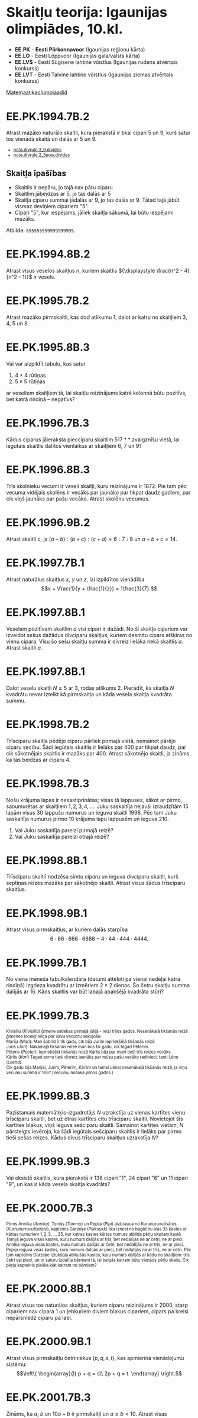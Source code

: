 # &nbsp;

<h1 style="font-size:28pt">Skaitļu teorija: Igaunijas olimpiādes, 10.kl.</h1>

* <blue>**EE.PK** - **Eesti Piirkonnavoor** (Igaunijas reģionu kārta)</blue>
* **EE.LO** - Eesti Lõppvoor (Igaunijas gala/valsts kārta)
* **EE.LVS** - Eesti Sügisene lahtine võistlus (Igaunijas rudens atvērtais konkurss)
* **EE.LVT** - Eesti Talvine lahtine võistlus (Igaunijas ziemas atvērtais konkurss)

[Matemaatikaolümpiaadid ](http://www.math.olympiaadid.ut.ee/html/index.php)





# <lo-sample/> EE.PK.1994.7B.2 

Atrast mazāko naturālo skaitli, kura pierakstā ir tikai cipari $5$ un $9$, 
kurš satur tos vienādā skaitā un dalās ar $5$ un $9$. 

<small>

* [nota.divrule.3_9.divides](#)
* [nota.divrule.2_5pow.divides](#)

</small>

<!--
concepts=divisibility,decimal-notation
questionType=Find.Min
-->


## Skaitļa īpašības

* Skaitlis ir nepāru, jo tajā nav pāru ciparu
* Skaitlim jābeidzas ar $5$, jo tas dalās ar $5$
* Skaitļa ciparu summai jādalās ar $9$, jo tas dalās ar $9$. 
Tātad tajā jābūt vismaz deviņiem cipariem "5". 
* Cipari "5", kur iespējams, jāliek skaitļa sākumā, lai 
būtu iespējami mazāks.

Atbilde: `555555559999999995`.


# <lo-sample/> EE.PK.1994.8B.2 

Atrast visus veselos skaitļus $n$, kuriem skaitlis 
${\displaystyle \frac{n^2 - 4}{n^2 - 1}}$ ir vesels.

<!--
concepts=integer-polynomials,divisibility
questionType=Find.All
-->


# <lo-sample/> EE.PK.1995.7B.2

Atrast mazāko pirmskaitli, kas dod atlikumu $1$, dalot
ar katru no skaitļiem $3$, $4$, $5$ un $8$. 

<!--
concepts=primes,remainder
questionType=Find.Min
-->



# <lo-sample/> EE.PK.1995.8B.3

Vai var aizpildīt tabulu, kas satur

1. $4 \times 4$ rūtiņas
2. $5 \times 5$ rūtiņas

ar veseliem skaitļiem tā, lai skaitļu reizinājums katrā kolonnā 
būtu pozitīvs, bet katrā rindiņā – negatīvs?

<!--
genre=fill-in-table
questionType=ProveDisprove.Exists
-->








# <lo-sample/> EE.PK.1996.7B.3

Kādus ciparus jāieraksta piecciparu skaitlim $517\ast\ast$ 
zvaigznīšu vietā, lai iegūtais skaitlis dalītos vienlaikus
ar skaitļiem $6$, $7$ un $9$?

<!--
concepts=divisibility
genre=digit-manipulation
questionType=Find.All
-->


# <lo-sample/> EE.PK.1996.8B.3

Trīs skolnieku vecumi ir veseli skaitļi, kuru reizinājums ir $1872$. 
Pie tam pēc vecuma vidējais skolēns ir vecāks par jaunāko 
par tikpat daudz gadiem, par cik viņš jaunāks par pašu vecāko. 
Atrast skolēnu vecumus. 

<!--
concepts=arithmetic-progression
genre=word-problem
questionType=Find.All
-->


# <lo-sample/> EE.PK.1996.9B.2

Atrast skaitli $c$, ja 
$(a+b):(b+c):(c+a)=6:7:8$ un $a+b+c=14$. 

<!--
concepts=proportion
questionType=Find.All
-->






# <lo-sample/> EE.PK.1997.7B.1

Atrast naturālus skaitļus $x$, $y$ un $z$, lai izpildītos vienādība
$$x + \frac{1}{y + \frac{1}{z}} = 1\frac{3}{7}.$$

<!--
genre=integer-equation
questionType=Find.All
-->


# <lo-sample/> EE.PK.1997.8B.1

Veselam pozitīvam skaitlim $a$ visi cipari ir dažādi. 
No šī skaitļa cipariem var izveidot sešus dažādus divciparu skaitļus, 
kuriem desmitu cipars atšķiras no vienu cipara. 
Visu šo sešu skaitļu summa ir divreiz lielāka nekā skaitlis $a$. 
Atrast skaitli $a$. 

<!--
concepts=combinations
genre=digit-manipulation
questionType=Find.All
-->


# <lo-sample/> EE.PK.1997.8B.1

Dalot veselu skaitli $N \geq 5$ ar $3$, 
rodas atlikums $2$. Pierādīt, ka skaitļa $N$
kvadrātu nevar izteikt kā pirmskaitļa un 
kāda vesela skaitļa kvadrāta summu.

<!--
concepts=primes,remainder,square
questionType=Prove.Other
-->


# <lo-sample/> EE.PK.1998.7B.2

Trīsciparu skaitļa pēdējo ciparu pārliek pirmajā vietā, nemainot
pārējo ciparu secību. Šādi iegūtais skaitlis ir lielāks par $400$ 
par tikpat daudz, par cik sākotnējais skaitlis ir mazāks par $400$. 
Atrast sākotnējo skaitli, ja zināms, ka tas beidzas ar ciparu $4$. 

<!--
concepts=arithmetic-progression
genre=digit-manipulation
questionType=Find.All
-->


# <lo-sample/> EE.PK.1998.7B.3

Nošu krājuma lapas ir nesastiprinātas; visas tā lappuses,
sākot ar pirmo, sanumurētas ar skaitļiem $1,2,3,4,\ldots$. 
Juku saskaitīja nejauši izraudzītām $15$ lapām visus
$30$ lappušu numurus un ieguva skaitli $1998$. 
Pēc tam Juku saskaitīja numurus pirmo $10$ krājuma lapu 
lappusēm un ieguva $210$. 

1. Vai Juku saskaitīja pareizi pirmajā reizē? 
2. Vai Juku saskaitīja pareizi otrajā reizē?


<!--
concepts=arithmetic-progression
questionType=ProveDisprove.Exists
-->



# <lo-sample/> EE.PK.1998.8B.1

Trīsciparu skaitlī nodzēsa simtu ciparu un ieguva divciparu skaitli, kurš 
septiņas reizes mazāks par sākotnējo skaitli. Atrast visus šādus 
trīsciparu skaitļus. 

<!--
genre=digit-manipulation
questionType=Find.All
-->


# <lo-sample/> EE.PK.1998.9B.1

Atrast visus pirmskaitļus, ar kuriem dalās starpība
$$6 \cdot 66 \cdot 666 \cdot 6666 - 
4 \cdot 44 \cdot 444 \cdot 4444.$$

<!--
concepts=primes
questionType=Find.All
-->



# <lo-sample/> EE.PK.1999.7B.1

No viena mēneša tabulkalendāra (datumi attēloti pa vienai nedēļai katrā rindiņā)
izgrieza kvadrātu ar izmēriem $2 \times 2$ dienas.
Šo četru skaitļu summa dalījās ar $16$. Kāds skaitlis var 
būt labajā apakšējā kvadrāta stūrī?

<!--
genre=fill-in-table
questionType=Find.All
-->



# <lo-sample/> EE.PK.1999.7B.3

<div style="font-size:80%">

Kivisillu (*Kivisilla*) ģimene satiekas pirmajā jūlijā - reizi trijos gados. 
Nesenākajā tikšanās reizē ģimenes locekļi teica par savu vecumu sekojošo:  
Marija (*Mari*): Man šobrīd ir tik gadu, cik bija Jurim iepriekšējā tikšanās reizē.  
Juris (*Jüri*): Nākamajā tikšanās reizē man būs tik gadu, cik tagad Pēterim.  
Pēteris (*Peeter*): Iepriekšējā tikšanās reizē Kārlis bija par mani tieši trīs 
reizes vecāks.  
Kārlis (*Karl*) Tagad esmu tieši divreiz jaunāks par mūsu pašu vecāko radinieci, 
tanti Lēnu (*Leena*).  
Cik gadu bija Marijai, Jurim, Pēterim, Kārlim un tantei Lēnai nesenākajā tikšanās reizē, 
ja viņu vecumu summa ir $165$? (Vecumu nosaka pilnos gados.)

</div>

<!--
genre=word-problem
questionType=Find.All
-->


# <lo-sample/> EE.PK.1999.8B.3

Pazīstamais matemātiķis-izgudrotājs $N$ uzrakstīja uz vienas 
kartītes vienu trīsciparu skaitli, bet uz otras kartītes citu 
trīsciparu skaitli. Novietojot šīs kartītes blakus, viņš 
ieguva sešciparu skaitli. Samainot kartītes vietām, $N$ pārsteigts
ievēroja, ka šādi iegūtais sešciparu skaitlis ir lielāks par pirmo 
tieši sešas reizes. Kādus divus trīsciparu skaitļus uzrakstīja $N$? 

<!--
genre=digit-manipulation
questionType=Find.All
-->


# <lo-sample/> EE.PK.1999.9B.3

Vai eksistē skaitlis, kura pierakstā ir 
$138$ cipari "1", $24$ cipari "6" 
un $11$ cipari "9", un kas ir kāda vesela 
skaitļa kvadrāts?

<!--
concepts=full-square,decimal-notation
questionType=ProveDisprove.Exists
-->



# <lo-sample/> EE.PK.2000.7B.3

<div style="font-size:80%">

Pirms Annika (*Annika*), Tomijs (*Tommy*) 
un Pepija (*Pipi*) aizbrauca no Kurunuruvutisāres 
(*Kurrunurruvutisaare*), 
kapteinis Garzeķe (*Pikksukk*) lika iznest no bagātību alas
$35$ kastes ar kārtas numuriem $1,2,3,\ldots,35$, 
kur katras kastes kārtas numurs atbilda pērļu skaitam kastē. 
Tomijs ieguva visas kastes, kuru numurs dalījās ar trīs, 
bet nedalījās ne ar četri, ne ar pieci. 
Annika ieguva visas kastes, kuru numurs dalījās ar četri, 
bet nedalījās ne ar trīs, ne ar pieci. Pepija ieguva visas
kastes, kuru numurs dalījās ar pieci, bet nedalījās ne ar 
trīs, ne ar četri. Pēc tam kapteinis Garzeķe iztukšoja atlikušās
kastes, kuru numurs dalījās ar kādu no skaitļiem: 
trīs, četri vai pieci, un to saturu izdalīja bērniem tā, lai 
beigās katram būtu vienāds pērļu skaits. Cik pērļu kapteinis
pielika klāt katram no bērniem? 

</div>

<!--
concepts=divisibility
genre=word-problem
questionType=Find.All
-->


# <lo-sample/> EE.PK.2000.8B.1

Atrast visus tos naturālos skaitļus, kuriem ciparu reizinājums 
ir $2000$, starp cipariem nav cipara $1$ un jebkuriem 
diviem blakus cipariem, cipars pa kreisi nepārsniedz ciparu pa labi. 

<!--
concepts=monotonic-sequence
genre=string-counting
questionType=Find.All
-->


# <lo-sample/> EE.PK.2000.9B.1

Atrast visus pirmskaitļu četriniekus $(p,q,s,t)$, 
kas apmierina vienādojumu sistēmu:
$$\left\{
\begin{array}{l}
p + q = s\\
2p + q = t.
\end{array} \right.$$


<!--
concepts=primes,system-of-equations
questionType=Find.All
-->

# <lo-sample/> EE.PK.2001.7B.3

Zināms, ka $a$, $b$ un $10a+b$ ir pirmskaitļi un $a \leq b < 10$. 
Atrast visas iespējamās reizinājuma $ab \cdot (10+b)$ vērtības. 

<!--
concepts=primes
questionType=Find.All
-->


# <lo-sample/> EE.PK.2001.8B.1

Ja Tāvi (*Taavi*) datorā ievada naturālu skaitli $n$, tad
dators sareizinās visus naturālos skaitļus no $1$ līdz $n$ 
un parādīs rezultātu uz ekrāna. Piemēram, ievadot skaitli $6$ 
dators aprēķinās reizinājumu $1 \cdot 2 \cdot 3 \cdot 4 \cdot 5 \cdot 6$
un parādīs uz ekrāna skaitli $720$. Ja atrastais reizinājums 
dalās ar $2001$, tad dators turklāt atskaņos mūziku. 
Kādu mazāko naturālo skaitli jāievada Tāvi datorā, lai dators atskaņotu mūziku? 

<!--
concepts=factorial
genre=procedure
questionType=Find.Min
-->


# <lo-sample/> EE.PK.2001.9B.1

Rēķinvedis Juris ievērojis, ka 2001.gadā viņa 
vecums kļūs vienāds ar viņa dzimšanas gada 
divkāršotu ciparu summu. Pārdomājot tālāk, viņš
izbrīnīts ievēroja, ka tas pats notiks ar viņa
māsu Jūliju, kura ir par viņu vairākus gadus jaunāka. 
Cik gadu šogad (2001.gadā) paliks Jurim un Jūlijai?

<!--
genre=word-problem
questionType=Find.All
-->


# <lo-sample/> EE.PK.2001.9B.3

Dots vesels skaitlis $k$. Pierādīt, ka, ja 
$k^2 -k$ nedalās ar $6$, tad $k^2 - k - 2$ 
dalās ar $18$. 

<!--
concepts=divisibility,power,quadratic-equation
questionType=Prove.ForAll
-->


# <lo-sample/> EE.PK.2002.7B.1 

Trīs draugi Reins, Madis un Ahto apmeklē bibliotēkas kafejnīcu 
vienmēr 14:00, bet Reins to dara katru ceturto, Madis –
katru piekto, bet Ahto – katru sesto dienu. 
Pēdējo reizi viņi visi satikās šajā kafejnīcā pirmdien, 
2002.\ gada 7.\ janvārī. Pēc cik dienām, kurā datumā un kurā 
nedēļas dienā viņi visi satiksies kafejnīcā nākamajā reizē? 

<!--
concepts=arithmetic-progression
genre=word-problem
questionType=Find.Only
-->


# <lo-sample/> EE.PK.2002.8B.1 

Skaitli $15$ var izteikt gan kā trīs, gan kā piecu 
pēc kārtas sekojošu naturālu skaitļu summu: 
$15 = 4+5+6$ un $15 = 1+2+3+4+5$.
Atrast visus tādus naturālos skaitļus, kas mazāki par $100$, 
kurus var izteikt gan kā trīs, gan kā piecu pēc kārtas sekojošu 
naturālu skaitļu summu. Pamatot, kāpēc šo skaitļu nav vairāk. 

<!--
concepts=arithmetic-progression
questionType=Find.All,NoteOnProof
-->


# <lo-sample/> EE.PK.2003.7B.3 

Uzvarošie numuri loterijā ir četri divciparu pirmskaitļi 
$\overline{AB}$, $\overline{BC}$, $\overline{CD}$ un 
$\overline{DA}$. Atrast šos uzvarošos numurus, ja 
dažādiem burtiem $A$, $B$, $C$, $D$ atbilst dažādi cipari. 

<!--
genre=digit-manipulation
questionType=Find.All
-->


# <lo-sample/> EE.PK.2003.8B.1 

Doti trīs skaitļi, kuru summa ir $49$. Ja vienam no tiem 
pieskaita $3$, no otra atņem $3$, bet trešo reizina ar $3$, 
tad rezultāts katru reizi ir tas pats skaitlis $n$. 
Atrast trīs dotos skaitļus. 

<!--
questionType=Find.All
-->


# <lo-sample/> EE.PK.2003.8B.3 

Dārgumu krātuvē bija $N$ lādītes, kurās kopā bija pavisam 
$462$ dārgakmeņi, pie tam katrā lādītē dārgakmeņu skaits bija 
vienāds. Dārgumu krātuves kasierim vajadzēja četras tukšas
lādītes un viņš varēja izvietot četru lādīšu dārgakmeņus pa 
atlikušajām lādītēm tā, lai katrā lādītē atkal būtu vienāds skaits
dārgakeņu. Atrast visas iespējamās lādīšu skaita $N$ vērtības. 

<!--
genre=word-problem
questionType=Find.All
-->


# <lo-sample/> EE.PK.2004.7B.1 

Atrast visus tādus trīsciparu nepāru naturālus skaitļus $a$, 
kuru reizinājums ar skaitli $748$ beidzas ar cipariem $2004$.

<!--
questionType=Find.All
-->


# <lo-sample/> EE.PK.2004.8B.1 

Atrast visus tos trīsciparu naturālos skaitļus, kuri 
paši ir kāda naturāla skaitļa kvadrāti, un kuriem, 
nodzēšot simtu ciparu, paliek divciparu skaitlis, kurš 
arī ir naturāla skaitļa kvadrāts.

<!--
concepts=full-square
genre=digit-manipulation
questionType=Find.All
-->


# <lo-sample/> EE.PK.2004.8B.3 

Juris (*Jüri*) un Marija (*Mari*) dzīvo tajā pašā daudzdzīvokļu ēkā. 
Katrā ēkas stāvā atrodas $10$ dzīvokļi $1, 2, \ldots, 10$, 
otrajā stāvā dzīvokļi $11, 12, \ldots, 20$, utt. 
Zināms, ka Jura dzīvokļa stāva numurs sakrīt ar Marijas 
dzīvokļa numuru, turklāt Jura un Marijas dzīvokļu numuru summa ir $239$. 
Atrast Jura dzīvokļa numuru. 

<!--
genre=word-problem
questionType=Find.All
-->


# <lo-sample/> EE.PK.2005.7B.1 

<hgroup>

Ierakstīt katrā rūtiņā pa vienam ciparam tā, lai iegūtie divciparu 
skaitļi nesāktos ar nulli un izpildītu zemāk izklāstītos nosacījumus. 
Paskaidrot, kādē secībā tika aizpildītas rūtiņas un pamatot, 
kādēļ citu iespēju aizpildīt rūtiņas, izņemot jūsu atrastās, nav. 

</hgroup>

<hgroup>

![tabula](EE.PK.2005.7B.1.png)

Pa labi:  
(A) Skaitļa $3$ daudzkārtnis.  
(B) Trīskāršots pirmskaitlis.  

Uz leju:  
(C) Skaitļa $25$ daudzkārtnis.  
(D) Naturāla skaitļa kvadrāts.

</hgroup>


<!--
concepts=square,primes,multiple
genre=fill-in-table
questionType=Find.All
-->



# <lo-sample/> EE.PK.2005.8B.1 

<hgroup style="font-size:80%">

Ierakstīt katrā rūtiņā pa vienam ciparam tā, lai iegūtie trīsciparu 
skaitļi nesāktos ar nulli un izpildītu zemāk izklāstītos nosacījumus. 
Paskaidrot, kādē secībā tika aizpildītas rūtiņas un pamatot, 
kādēļ citu iespēju aizpildīt rūtiņas, izņemot jūsu atrastās, nav.

![tabula](EE.PK.2005.8B.1.png)

</hgroup>

<hgroup style="font-size:80%">

Pa labi:  
(A) Naturāla skaitļa kvadrāts, kas dalās ar $5$.   
(B) Skaitlis, kas dalās ar $5$ un ar $6$.   
(C) Skaitlis, kura visi cipari ir nepāru, un ciparu summa vienāda ar $11$. 

Uz leju:  
(D) Skaitlis, kurš par $222$ lielāks par vienīgo trīsciparu dalītāju skaitlim $2005$.  
(E) Skaitlis, kura divi cipari ir pāru, un kurš, dalot ar $4$, dod atlikumu $1$.  
(F) Skaitlis, kas dalās ar $3$. 

</hgroup>

<!--
genre=fill-in-table
concepts=full-square,sum-of-digits,remainder,divisibility
questionType=Find.All
-->



# <lo-sample/> EE.PK.2006.7B.3 

Paroles izveidošanai Keita (*Keit*) paņēma divus pēdējos 
ciparus savam dzimšanas gadam $1992$ un pievienoja tiem sākumā 
kā pirmo ciparu savas dzimšanas datumu, bet beigās kā 
pēdējo ciparu - savas dzimšanas mēneša numuru. 
Iegūtais četrciparu skaitlis dalījās ar viņas abu brāļu 
vecumiem, bet nedalījās ar māsas vecumu. 
Vienam Keitas brālim ir $2$ gadi, otram $9$ gadi, bet māsai $7$ gadi. 
Atrast visas iespējas, kāds var būt Keitas dzimšanas mēnesis un datums. 

<!--
concepts=divisibility
genre=string-counting
questionType=Find.All
-->


# <lo-sample/> EE.PK.2006.8B.3 

Līa (*Liia*) izvēlējusies paroli, kas sastāv no četriem 
dažādiem cipariem; un, saskaitot katrus trīs no tiem, 
iegūst pirmskaitli. No kādiem cipariem sastāv Līas parole? 

<!--
genre=string-counting
concepts=primes,combinations
questionType=Find.All
-->


# <lo-sample/> EE.PK.2007.7B.1 

Ozoliņu (*Tammel*) ģimenē šis gads ir īpašs sekojošā nozīmē: 
gada beigu brīdī katra ģimenes locekļa vecums ir divciparu 
vesels skaitlis, kurš tieši $7$ reizes lielāks par savu ciparu summu. 
Atrast visu ģimenes locekļu dzimšanas gadus [pieņemot, ka pašreizējais
gads ir 2007.g.], ja ģimenes locekļu vecumi ir visi skaitļi 
ar minēto īpašību. 

<!--
concepts=sum-of-digits
genre=word-problem
questionType=Find.All
-->


# <lo-sample/> EE.PK.2007.8B.1 

Voldemārs (*Volli*) uzrakstīja uz tāfeles naturālu skaitli. 
Viņš to pareizināja ar $9$ un nodzēsa reizinājuma pēdējo ciparu. 
Iegūto skaitli viņš pareizināja ar $5$ un atkal nodzēsa 
reizinājuma pēdējo ciparu. Atrast visus naturālos skaitļus, 
ko Voldemārs varēja uzrakstīt pašā sākumā. 

<!--
genre=digit-manipulation
questionType=Find.All
-->


# <lo-sample/> EE.PK.2008.7B.2 

Atrast visus tos skaitļus, kuriem gan pats skaitlis, gan arī skaitlis, 
kas iegūts samainot ciparu secību uz pretējo, ir trīsciparu un 
dalās gan ar $4$, gan ar $9$. 

<!--
concepts=divisibility
genre=digit-manipulation
questionType=Find.All
-->


# <lo-sample/> EE.PK.2008.8B.2 

Perts (*Pärt*) uzrakstīja uz papīra $5$ pozitīvus veselus skaitļus, 
kas visi mazāki par $150$. Izrādījās, ka katrs skaitlis ir pusotru reizi lielāks 
par iepriekšējo. Kādus skaitļus Perts uzrakstīja uz papīra?

<!--
concepts=geometric-progression
questionType=Find.All
-->



# <lo-sample/> EE.PK.2009.7B.2 

Skaitļi $\overline{ab4}$, $\overline{b03}$, $\overline{b3c}$ un $\overline{ba1}$
– ir četri trīsciparu skaitļi augošā secībā, 
turklāt jebkuru divu blakusesošu skaitļu starpība ir viena un tā pati. 
Atrast ciparus $a$, $b$ un $c$.  
*Piezīme.* Pieraksts $\overline{xyz}$ apzīmē skaitli, kura cipari, lasot no 
kreisās uz labo pusi, ir $x$, $y$, un $z$.

<!--
concepts=arithmetic-progression
genre=digit-manipulation
questionType=Find.All
-->



# <lo-sample/> EE.PK.2009.8B.2 

Doti $a$, $b$, $c$, $d$, $e$ un $f$ – dažādi skaitļi 
no saraksta $0$, $1$, $2$, $3$, $4$, $5$, $6$, $7$, $8$, $9$. 
Zināms, ka $a \cdot b = c \cdot d \cdot e \cdot f$. Atrast iespējamās 
vērtības summai $a + b + c + d + e + f$.

<!--
concepts=combinations
questionType=Find.All
-->

















# <lo-sample/> EE.PK.2010.7B.1 

Divciparu skaitlim pieskaitīja trīsciparu skaitli un rezultātā 
ieguva četrciparu skaitli. Visi šie trīs skaitļi ir ar šādu īpašību:
tos nolasot no kreisās uz labo pusi, kā arī no labās uz kreiso pusi, 
iegūstam vienu un to pašu skaitli. Atrast visus šādus skaitļu trijniekus. 

<!--
concept=palindrome
genre=digit-manipulation
questionType=Find.All
-->


# <lo-sample/> EE.PK.2010.8B.1 

Nodzēšot vienu ciparu trīsciparu skaitlī, iegūst divciparu skaitli, 
kuru saskaitot ar sākotnējo trīsciparu skaitli, summa ir $221$. 
Atrast visus trīsciparu skaitļus ar šo īpašību. 

<!--
genre=digit-manipulation
questionType=Find.All
-->






# <lo-sample/> EE.PK.2010.10.5

Pierādīt, ka jebkuram veselam $n \geq 3$ atradīsies tāds $n$-ciparu
skaitlis, kurš ir vesela skaitļa kvadrāts, un, pierakstot tam sākumā 
ciparu 1, arī rodas kāda vesela skaitļa kvadrāts.


<small>

* [misc.try](#)
* [nota.algor.fast](#)
* [nota.est.numdigits.prod](#)
* [alg.tra.factor.sqdiff](#)

</small>

<!--
ru=
Доказать, что для каждого целого числа $n \geq 3$ найдётся такое $n$-значное
число, которое является квадратом целого числа и при добавлении в его
начало цифры 1 также получится квадрат некоторого целого числа.
-->

<!--
genre=digit-manipulation
concepts=full-square
questionType=Prove.ForAll
strategy=begin-at-the-end
-->


## Vienādojumu sistēmas

* Ja $n=3$, var aplūkot pilnus kvadrātus, kas satur četrus ciparus un
sākas ar "1": $32^2=1024$, $33^2 = 1089$, $34^2 = 1156$ un 
$35^2 = 1225$. Tas arī ir pirmais skaitlis, kuram nometot pirmo ciparu 
iegūst kvadrātu: $225 = 15^2$. 
* Redzam arī, ka $35^2 - 15^2 = (35-15)(35+15)=20\cdot 50 = 1000$. 
* Nākamā sistēmiņa: $a+b=200$, $a-b=50$. Tātad 
$$a = 125,\;\; b = 75,\;\;125^2 - 75^2=10000.$$


## Algebriskās identitātes

* Skaitļus $15$, $35$, $75$, $125$ u.c. var ātri kāpināt kvadrātā:

$75^2 = 5625$, jo $7 \cdot 8 = 56$.  
$125^2 = 15625$, jo $12 \cdot 13 = 156$.







# <lo-sample/> EE.PK.2011.7B.1 

Aplūkosim naturālus skaitļus, kuriem izpildās sekojoši nosacījumi:

1. visi skaitļa cipari ir atšķirīgi un novietoti augošā secībā
no kreisās uz labo pusi;
2. skaitlis nesatur ciparu $5$;
3. skaitļa ciparu summa dalās ar $5$. 

Vai eksistē šos noteikumus apmierinoši 

<div class="enum-a">

1. sešciparu skaitļi;
2. septiņciparu skaitļi?

</div>

Ja tādi eksistē, tad atrast mazāko un lielāko tādu skaitli; 
ja neeksistē, tad pamatot, kāpēc. 

<!--
concepts=monotonic-sequence,divisibility,sum-of-digits
questionType=Find.Min,Find.Max,Prove.NotExists
-->



# <lo-sample/> EE.PK.2011.8B.3 

Vienu cipars naturālu skaitļu $n$ un $n+2$ reizinājumā vienāds ar $4$. 

1. Atrast šī reizinājuma visas iespējamās desmitu cipara vērtības.
2. Atrast mazāko un lielāko skaitli $n$, kuram izpildās uzdevuma nosacījums, 
un kuram skaitļu $n$ un $n+2$ reizinājums ir četrciparu skaitlis. 

<!--
concepts=decimal-notation
questionType=Find.All,Find.Min,Find.Max
-->



# <lo-sample/> EE.PK.2011.10.3

Matemātikas stundā Jüri dalīja naturālu skaitli $n$ ar naturālu 
skaitli $m$, iegūstot dalījumu un atlikumu.  
a) Pierādīt, ka, ja dalījums un atlikums ir savā starpā vienādi, 
tad $n$ dalās ar $m+1$.  
b) Vai izpildās arī apgrieztais apgalvojums: Vienmēr, kad skaitlis
$n$ dalās ar $m+1$, tad dalījums un atlikums, ja $n$ dala ar $m$, ir 
savā starpā vienādi? 

<small>

* [mod.congr](#)
* [mod.congr.classes](#)

</small>

<!--
ru=
На уроке математики Юра должен был поделить положительное целое
число $n$ на положительное целое число $m$, чтобы найти частное и остаток.
а) Доказать, что если найденные частное и остаток равны между собой,
то число n делится на число m + 1.
б) Выполняется ли обратное утверждение: всегда, когда число n делится 
на число m + 1, частное и остаток при делении числа n на число
m равны между собой?
-->

<!--
questionType=Prove.ForAll,ProveDisprove.ForAll
concepts=remainder
-->

## Algebriski pateikts apgalvojums par atlikumu

Ja $n$ dalot ar $m$ rezultāts ir $a$ un atlikums ir $a$, tad
$$n = am + a$$
jeb $n = a(m+1)$. Redzam, ka $n$ dalās ar $(m+1)$. 

Otrā virzienā secināt nevar, jo var gadīties, ka $a\geq m$, bet
atlikumi, dalot ar $m$ var būt tikai no kopas $\{ 0,\ldots,m-1 \}$.

Teiksim, $n = 100$, $m=4$. Tad $100$ dalās ar $m+1= 5$. 
Bet dalījums ($100$ dalot ar $4$) ir $25$, bet atlikums ir $0$
un $0 \neq 25$. 






# <lo-sample/> EE.PK.2012.7B.3 

Saskaitīšanas piemērā 
$$KAKS + KOLM = VIIS$$
dažādiem burtiem atbilst dažādi cipari, bet vienādiem burtiem – 
vienādi cipari. Atrast lielāko četrciparu skaitli, kurš var atbilst 
vārdam $VIIS$. 

<!--
genre=cryptarithm
questionType=Find.Max
-->


# <lo-sample/> EE.PK.2012.8B.2 

Atrast visus trīsciparu naturālos skaitļus, kuri dalās ar $4$, $5$ un $6$, 
bet nedalās ar skaitļiem $7$, $8$ un $9$. 

<!--
concepts=divisibility
questionType=Find.All
-->




# <lo-sample/> EE.PK.2012.10.4

Cik ir veselu skaitļu komplektu $(a, b, c)$, 
kuri apmierina vienādojumu $(a + b)(b + c)(c + a) = 123456789$?

<small>

* [nota.divrule.2_5_10.divides](#)
* [mod.fix.parity](#)

</small>

<!--
ru=
Сколько существует комплектов целых чисел $(a, b, c)$, 
которые удовлетворяют уравнению $(a + b)(b + c)(c + a) = 123456789$?
-->

<!--
genre=integer-equation
questionType=Find.Count
-->

## Dalāmības pazīmes

* $123456789$ ir nepāru skaitlis (pēdējais cipars)
* $123456789$  arī dalās ar $9$ (ciparu summa)

Ko var secināt par reizinājumu $(a+b)(b+c)(c+a)$? 

* Izdevīgāk lietot pazīmes, ka reizinājums ar kaut ko *nedalās* 
(jo tad neviens reizinātājs nedalās). 

## Paritāte

Ja $(a + b)(b + c)(c + a)$ ir nepāru skaitlis, tad 

* $a$ un $b$ ir atšķirīga paritāte
* $b$ un $c$ ir atšķirīga paritāte
* $c$ un $a$ ir atšķirīga paritāte

Iegūta pretruna: Ja $a$ ir pāru, tad $b$ ir nepāru, tad $c$ ir pāru, tad $a$ ir nepāru utml.





# <lo-sample/> EE.PK.2013.8B.1 

Doti seši pirmskaitļi $a$, $b$, $c$, $d$, $e$ un $f$, kuru reizinājums 
ir pāru skaitlis. Zināms, ka skaitlis $c$ lielāks par skaitli $d$, bet
mazāks par skaitli $b$. Skaitlis $e$ ir lielāks par skaitli $d$, bet 
skaitlis $f$ ir mazāks par skaitli $a$. Skaitlis $c$ ir lielāks par skaitli $e$, 
bet skaitlis $b$ ir mazāks par skaitli $f$. Atrast visus šos skaitļus, ja 
lielākais no tiem vienāds ar $23$, bet skaitļi $a+d$ un $a-d$ nedalās ne ar 
vienu no dotajiem pirmskaitļiem. 

<!--
concepts=primes,inequality,divisibility
questionType=Find.All
-->





# <lo-sample/> EE.PK.2013.10.3

Atrast mazāko naturālo skaitli $n$, kuram starp jebkuriem $n$
veselu skaitļu kvadrātiem atradīsies divi tādi, kuru starpība
dalās ar $10$. 

<small>

* [mod.congr.pow](#)
* [comb.full](#)
* [misc.extr.pigeon](#)

</small>

<!--
ru=
Найти наименьшее натуральное число $n$, при котором среди любых n
квадратов целых чисел найдутся два таких, разность которых делится
на $10$.
-->

<!--
concepts=full-square,divisibility
questionType=Find.Min
-->



## Dirihlē princips

* Ievērojam, ka skaitļa kvadrāta atlikums, dalot ar $10$, atkarīgs tikai no paša skaitļa atlikuma.
* Pārbaudām pilno kvadrātu atlikumus:

<table>
<tr><th>$x$</th><td>1</td><td>2</td><td>3</td><td>4</td><td>5</td><td>6</td><td>7</td><td>8</td><td>9</td><td>10</td></tr>
<tr><th>$x^2$</th><td>1</td><td>4</td><td>9</td><td>16</td><td>25</td><td>36</td><td>49</td><td>64</td><td>81</td><td>100</td></tr>
<tr><th>$x^2\;\mbox{mod}\;10$</th><td>1</td><td>4</td><td>9</td><td>6</td><td>5</td><td>6</td><td>9</td><td>4</td><td>1</td><td>0</td></tr>
</table>

* Starp šiem atlikumiem ir seši atšķirīgi: $1,4,9,6,5,0$.
* Ja izvēlas septiņus, tad divi sakritīs (Dirihlē princips). 









# <lo-sample/> EE.PK.2014.7B.1 

Dotajā reizināšanas piemērā atrast burtiem atbilstošos ciparus, 
ja dažādiem burtiem atbilst dažādi cipari. 

![rebuss](EE.PK.2014.7B.1.png)


<!--
genre=cryptarithm
questionType=Find.All
-->



# <lo-sample/> EE.PK.2014.8B.1 

Uz tāfeles uzrakstīta izteiksme $m(m + n)(m + 3n)$.

1. Vai dotās izteiksmes vērtība vienmēr būs pāru skaitlis, 
ja $m$ un $n$ ir veseli pozitīvi skaitļi? 
2. $17$-gadīgā Pille šorīt ievēroja, ka ievietojot skaitļu 
$m$ un $n$ vietā kaut kādā secībā viņas vecumu un viņas jaunākā 
brāļa vecumu pilnos gados, tad izteiksmes vērtība būs vienāda 
ar to gadu, kurā jaunākais brālis iemācījās peldēt. Cik šobrīd 
gadu jaunākajam Pilles brālim?


<!--
genre=word-problem
questionType=ProveDisprove.ForAll,Find.All
-->




# <lo-sample/> EE.PK.2014.10.3

Vienādmalu trijstūra virsotnēs ierakstīti naturāli skaitļi $14$, $20$ un $n$. 
Jebkuru divu virsotņu skaitļu reizinājums dalās ar skaitli trešajā virsotnē. 
Atrast visas iespējamās $n$ vērtības.

<small>

* [div.common.lcm](#)
* [div.common.lcm.mult](#)
* [comb.full](#)

</small>

<!--
ru=
В вершины равностороннего треугольника записаны положительные целые числа 14, 20 и $n$. 
Произведение чисел любых двух вершин делится на
число в третьей вершине. Найти все возможные значения числа $n$.
-->

<!--
concepts=divisibility
questionType=Find.All
-->



## Par mazāko kopīgo dalāmo

* Prasības: $14 \cdot 20$ dalās ar $n$, $14n$ dalās ar $20$, $20n$ dalās ar $14$
* $n$ ir $280$ dalītājs, vienlaikus $n$ dalās ar $2$, $5$, $7$. 
* Tātad $n = 2 \cdot 5 \cdot 7 k = 70k$, kas ir $280$ dalītājs.
* Trīs $n$ vērtības: $(70, 140, 280)$. 









# <lo-sample/> EE.PK.2015.8B.1 

Skaitli $2015$ var izteikt kā divu tādu naturālu skaitļu summu, 
no kuriem pirmo skaitli iegūst, ja otrajā skaitlī nodzēš pēdējo ciparu. Atrast visus 
šādus naturālu skaitļu pārus. 

<!--
genre=digit-manipulation
questionType=Find.All
-->



# <lo-sample/> EE.PK.2015.10.3

(а) Zināms, ka $x^2 − y^2 = 100$, kur $x$ un $y$ ir naturāli skaitļi. Atrast izteiksmes 
$x − y$ mazāko iespējamo vērtību.  
(b) Tas pats jautājums, ja $x$ un $y$ ir veseli skaitļi.

<small>

* [alg.tra.factor.sqdiff](#)
* [mod.fix.parity](#)
* [comb.full](#)
* [alg.linear.equations](#)

</small>

<!--
ru=
а) Известно, что $x^2 − y^2 = 100$, где $x$ и $y$ − натуральные числа. Найти
наименьшее возможное значение выражения $x − y$.  
б) Тот же вопрос, при условии, что $x$ и $y$ − целые числа
-->

<!--
genre=optimization
questionType=Find.Min
-->


## Dalīšana reizinātājos

1. $x^2 - y^2$ dalās reizinātājos: $(x-y)(x+y)$. Lai iegūtu $100$, 
gan $x-y$, gan $x+y$ ir $100$ dalītāji.
2. $x-y$ un $x+y$ ir vienāda paritāte; lai reizinājums būtu $100$, 
tie abi ir pāru skaitļi. 
3. Aplūkojam visus gadījumus, kā $100$ var izteikt kā divu pāru 
skaitļu reizinājumu: 
$$2 \cdot 50 = 10 \cdot 10 = (-2) \cdot (-50) = (-10) \cdot (-10)$$
4. Citi veidi: $1 \cdot 100$, $4 \cdot 25$ vai $5 \cdot 20$ neder, 
jo reizinātāju paritātes ir dažādas - neeksistēs veselos skaitļos atrisinājumi
lineāru vienādojumu sistēmai  $x-y=1$ un $x+y=100$ utml.


# <lo-sample/> EE.PK.2015.10.6

Vai eksistē tāds naturāls skaitlis $n$, ka vairāk nekā pusei 
veselo skaitļu no $1$ līdz $n$ ciparu summa ir pāru skaitlis?

<small>

* [misc.try](#)
* [misc.ind](#)

</small>

<!--
ru=
Существует ли такое положительное целое число $n$, что у более половины
из целых чисел от $1$ до $n$ сумма цифр чётна?
-->

<!--
concepts=sum-of-digits
questionType=ProveDisprove.Exists
-->


## Eksperimentēšana

Definējam funkcijas:

* $N(n)$ - cik daudziem skaitļiem no $1$ līdz $n$ ciparu summa ir nepāru skaitlis
* $P(n)$ - cik daudziem skaitļiem no $1$ līdz $n$ ciparu summa ir pāru skaitlis
* $f(n) = N(n) - P(n)$ - par cik nepāru ciparu summu bija vairāk nekā
pāru ciparu summu skaitļiem intervālā $[1;n]$.

**Apgalvojums:** Visiem $n$ ir spēkā $f(n) \geq 0$. T.i. vienmēr $N(n) \geq P(n)$. 

## Induktīvā pāreja

Aplūkojam $f(n)$ vērtības dažiem pirmajiem $n$: 

<table>
<tr>
<th>$n$</th><td>1</td><td>2</td><td>3</td><td>4</td></tr>
</tr>
<tr>
<th>$f(n)$</th><td>1</td><td>0</td><td>1</td><td>0</td></tr>
</tr>
</table>

Tālāk - tiem $n$, kas dalās ar $10$.

<table>
<tr>
<th>$n$</th><td>10</td><td>20</td><td>30</td><td>40</td></tr>
</tr>
<tr>
<th>$f(n)$</th><td>2</td><td>0</td><td>2</td><td>0</td></tr>
</tr>
</table>








# <lo-sample/> EE.PK.2016.7B.3 

Par četriem veseliem skaitļiem $a$, $b$, $c$ un $d$ zināms, ka 

1. Reizinājums $abc$ dalās ar $9$, bet ne ar $27$. 
2. Reizinājums $bcd$ dalās ar $3$, bet ne ar $9$. 
3. Reizinājums $acd$ dalās ar $9$, bet ne ar $27$. 

Kuri no dotajiem četriem skaitļiem $a$, $b$, $c$ un $d$ dalās ar $3$?

<!--
concepts=divisibility
questionType=Find.All
-->


# <lo-sample/> EE.PK.2016.8B.2 

Uzņēmējam bankas kontā bija $x$ eiro un $y$ eirocenti, turklāt 
$x$ dalījās ar $7$, bet $y$ dalījās ar $3$. Pēc tam, kad viņš 
samaksāja par pirkumu $77$ eiro un $22$ eirocentus, kontā viņam 
palika $y$ eiro un $x$ centi. Cik pavisam naudas viņam tagad 
palicis bankas kontā? 

<!--
concepts=divisibility
questionType=Find.All
-->



# <lo-sample/> EE.PK.2016.10.3

Vai var atrast tādus $n$ naturālus skaitļus, lai to summa 
būtu vienāda ar to mazāko kopīgo dalāmo, ja 
a) $n = 2$?  
b) $n = 3$?

<small>

* [alg.expr.prop](#)
* [div.common.lcm.frac](#)

</small>

<!--
ru=
Можно ли подобрать такие $n$ положительных целых чисел, 
чтобы их сумма равнялась их же наименьшему общему кратному, если
а) $n = 2$?  
б) $n = 3$?
-->

<!--
concepts=lcm
questionType=ProveDisprove.Exists
-->



## Pārtulkojam apgalvojumu algebriski

**Gadījums n=2:**

* Apzīmējam abu skaitļu $a,b$ mazāko kopīgo dalāmo ar $m$. 
* Tad $m = xa$ un $m = yb$. Ja nu $m=a+b$, tad $m = m/x+m/y$ jeb
$$1 = \frac{1}{x} + \frac{1}{y}.$$

Šim vienādojumam nav atrisinājumu veselos skaitļos $x,y$, 
jo nevar izvēlēties $x=y=2$ (šādā gadījumā $a=b$ un to 
MKD nebūs divreiz lielāks).

## Gadījums n=3

* Līdzīgi kā iepriekš apzīmējam $m=\mbox{MKD}(a,b,c)$. 
* Apzīmējam $m=xa$, $m=yb$, $m=zc$.
* Tad $m=a+b+c$ ir ekvivalents vienādojumam:

$$1 = \frac{1}{x} + \frac{1}{y} + \frac{1}{z}.$$

* Var izvēlēties $x=2$, $y=3$ un $z=6$. Ja $m=30$, tad
$(a,b,c)=(15,10,5)$.  
* Šis piemērs der, jo $\mbox{MKD}(15,10,5)=30$ un $15+10+5=30$.


# <lo-sample/> EE.PK.2016.10.4

Vai eksistē tāds vienādojuma 
$x^2 + y^2 + z^2 + w^2 = 3 + xy + yz + zw$,
atrisinājums, kuram $x$, $y$, $z$ un $w$ ir dažādi veseli skaitļi?

<small>

* [alg.tra.binom.complsquare](#)
* [alg.ineq.square](#)
* [alg.ineq.equations](#)

</small>

<!--
ru=
Существует ли такое решение уравнения
$x^2 + y^2 + z^2 + w^2 = 3 + xy + y z + zw$,
при котором $x$, $y$, $z$ и $w$ различные целые числа?
-->

<!--
concepts=square
genre=integer-equation
questionType=ProveDisprove.Exists
-->



## Algebriski pārveidojumi nevienādībai

$$2x^2 + 2y^2 + 2z^2 + 2w^2 = 6 + 2xy + 2yz + 2zw$$
$$x^2+(x^2 - 2xy + y^2) + \ldots + (z^2 - 2zw + w^2) + w^2 = 6.$$
$$x^2 + (x - y)^2 + (y-z)^2 + (z-w)^2 + w^2 = 6.$$

Četru vai piecu nenulles pilnu kvadrātu summa nevar būt $6$, jo 
neviens no šiem kvadrātiem nevar būt $2^2$ vai lielāks. 









# <lo-sample/> EE.PK.2017.7B.1 

Vienā virknē uzrakstīti $7$ naturāli skaitļi, no kuriem pirmais 
ir $a$ un otrais $b$. Katru nākamo skaitli šajā virknē 
iegūst, saskaitot divus skaitļus, kuri ir tieši pirms viņa.

1. Atrast pēdējo skaitli virknē, izsakot to ar $a$ un $b$.
2. Atrast lielāko iespējamo $a$ vērtību, ja zināms, ka virknē pēdējais
skaitlis ir $2017$. 


<!--
concept=recurrent-sequence
questionType=Find.All,Find.Max
-->




# <lo-sample/> EE.PK.2017.8B.1 

Daļas $\frac{1}{2}$ skaitītājam atļauts pieskaitīt jebkuru skaitu divnieku, 
bet saucējam atļauts pieskaitīt jebkuru skaitu trijnieku. Vai iespējams rezultātā
iegūt daļu, kas vienāda ar

1. skaitli $\frac{3}{4}$?
2. skaitli $\frac{5}{6}$? 


<!--
questionType=ProveDisprove.Exists
-->



# <lo-sample/> EE.PK.2017.10.2

Atrast visus veselu skaitļu pārus $(x,y)$, kuriem 
$324^{x+y} = 2^{x−y} \cdot 3^{x−3} \cdot 4^{y−4}$.

<small>

* [div.fta.proc](#)
* [alg.tra.pow.prod](#)
* [div.fta.pow.expsystem](#)
* [alg.linear.equations](#)

</small>

<!--
ru=
Найти все пары целых чисел $(x,y)$, при которых
$324^{x+y} = 2^{x−y} \cdot 3^{x−3} \cdot 4^{y−4}$.
-->

<!--
concepts=power
genre=integer-equation
questionType=Find.All
-->




## Dalām pirmreizinātājos

Abās vienādojuma pusēs ir daži salikti skaitļi - 
$324$ un $4$. 

1. Sadalām skaitli $324$ pirmreizinātājos:  
$324=18 \cdot 18=(2 \cdot 3^2)^2 = 2^2 \cdot 3^4.$
2. Sadalām arī $4$ pirmereizinātājos:  
$4 = 2^2$. 


## Pielīdzinām pirmskaitļu kāpinātājus

Pārrakstām uzdevuma vienādojumu: 
$$(2^2 \cdot 3^4)^{x+y} = 2^{x−y} \cdot 3^{x−3} \cdot (2^2)^{y−4}$$
$$2^{2(x+y)} \cdot 3^{4(x+y)} = 2^{x−y} \cdot 3^{x−3} \cdot 2^{2(y−4)}$$

Pielīdzinām pirmskaitļu pakāpes:

$$\left\{ \begin{array}{l}
2(x+y) = (x-y) + 2(y-4) \\
4(x+y) = x-3
\end{array}
\right.$$

## Risinām lineāru sistēmu

$$\left\{ \begin{array}{l}
x+y = -8 \\
3x+4y = -3
\end{array}
\right.$$

No pirmā vienādojuma izsaka $y=-8-x$ un ievieto otrajā:

$3x + 4(-8-x) = -32-x = -3$. Tad $(x,y)=(-29,21)$.


# <lo-sample/> EE.PK.2017.10.3

Pierādīt, ka atradīsies bezgalīgi daudz četrinieku, ko veido 
dažādi naturāli skaitļi, kuriem
$$\frac{1}{a} - \frac{1}{b} =\frac{1}{b} - \frac{1}{c} =\frac{1}{c} - \frac{1}{d}.$$

<small>

* [misc.symm](#)
* [misc.try](#)
* [seq.arithm.expr](#)
* [alg.poly.homo](#)

</small>

<!--
ru=
Доказать, что найдётся бесконечно много четвёрок различных 
целых положительных чисел $(a, b, c, d)$, при которых
$$\frac{1}{a} - \frac{1}{b} =\frac{1}{b} - \frac{1}{c} =\frac{1}{c} - \frac{1}{d}.$$
-->

<!--
questionType=Prove.Other
-->


## Papildu pieņēmumi (simetrija)

Tā kā visi skaitļi ir dažādi, tad varam ieviest apzīmējumus tā, 
ka $\frac{1}{a} > \frac{1}{b} > \frac{1}{c} > \frac{1}{d}$ un 
visas starpības ir pozitīvas. 

Ja starpības patiesībā ir negatīvas, tad aizstājam $(a,b,c,d)$ ar
pretējā secībā pārrakstītu skaitļu četrinieku $(d,c,b,a)$. 

Varam tātad pieņemt, ka $a < b < c < d$ un tad tiem 
apgrieztie skaitļi veido dilstošu aritmētisku progresiju. 

## Sākam ievietot vērtības skaitlim a

* Ja $a=2$, tad nesanāk, jo pat tuvākā starpība: $\frac{1}{2}-\frac{1}{3}$
jeb aritmētiskās progresijas diference ir $1/6$ un no $\frac{1}{2}$ to 
nevar atņemt trīsreiz, lai rezultāts joprojām būtu pozitīvs.
* Ja $a=3$, tad sanāk progresija: 
$$\frac{1}{3},\frac{1}{4},\frac{1}{6},\frac{1}{12}$$

## Izmantojam linearitāti

Eksistējošu atrisinājumu var piereizināt
ar vienu un to pašu skaitli $m$: 

No 
$$\frac{1}{a} - \frac{1}{b} =\frac{1}{b} - \frac{1}{c} =\frac{1}{c} - \frac{1}{d}.$$
izriet, ka arī
$$\frac{1}{ma} - \frac{1}{mb} =\frac{1}{mb} - \frac{1}{mc} =\frac{1}{mc} - \frac{1}{md}.$$

## Atbildes

Tātad bez $(a,b,c,d)=(3,4,6,12)$ var ņemt arī 
$(a,b,c,d)=(6,8,12,24)$, utt.

Eksistē arī citādas atbildes, kuras uz $(3,4,6,12)$ vai tā 
daudzkārtņiem reducēt nevar. 


# <lo-sample/> EE.PK.2018.10.3

Mari iedomājās naturālu skaitli. Pareizinot šo skaitli ar $4$, 
viņa ieguva kādu trīsciparu skaitli. Bet, pareizinot sākotnējo 
skaitli ar $3$ un pārceļot rezultāta pēdējo ciparu uz sākumu, 
negaidīti ieguva tādu pašu trīsciparu skaitli. 
Atrast visas iespējamās vērtības Mari iedomātajam skaitlim. 

<small>

* [alg.expr](#)
* [nota.combine.poly](#)
* [comb.full](#)

</small>

<!--
Маша задумала одно натуральное число. Умножив это число на 4, 
она получила какое-то трёхзначное число. А когда она умножила первоначальное 
число на 3 и переставила последнюю цифру результата в его начало,
то неожиданно получила то же самое трёхзначное число. 
Найти все возможные значения задуманного Машей числа.
-->

<!--
genre=digit-manipulation
questionType=Find.All
-->


## Vienādojuma sastādīšana

* $x$ ... tāds bija Mari iedomātais skaitlis. 
* Tad $3x=\overline{abc}$ un $4x=\overline{cab}$. 
* No desmitkāršota $4x=\overline{cab}$ atņemsim 
 $3x=\overline{abc}$ (lai $a$ un $b$ noīsinātos). 

$$40x - 3x = \overline{cab0}-\overline{abc}=\overline{c000} - c = 999\cdot{}c.$$

Iegūstam, ka $37x = 999c$ jeb $x = 27c$, kur $c$ ir cipars. 

## Gadījumu pārlase

* Cipars $c \neq 0$, jo citādi 
$\overline{cab}$ nebūtu trīsciparu. 
* Cipars $c \neq 1$, jo $3 \cdot 27 = 81$ nav trīsciparu.
* Astoņas citas vērtības $c=2,3,4,5,6,7,8,9$ der. 

Apkopojam tabulā $x=27c$, $3x$ un $4x$:

<table>
<tr>
<th>$x$</th><td>54</td><td>81</td><td>108</td><td>135</td><td>162</td><td>189</td><td>216</td><td>243</td>
</tr>
<tr>
<th>$3x$</th><td>162</td><td>243</td><td>324</td><td>405</td><td>486</td><td>567</td><td>648</td><td>729</td>
</tr>
<tr>
<th>$4x$</th><td>216</td><td>324</td><td>432</td><td>540</td><td>648</td><td>756</td><td>864</td><td>972</td>
</tr>
</table>

Pēdējā rindiņā skaitļi iegūstami, pārceļot priekšpēdējās rindiņas skaitlim 
pēdējo ciparu uz sākumu.








# <lo-sample/> EE.PK.2019.7B.1

Sven's uzrakstījis burtnīcā skaitļus $2, 3, 5, 7, 8, 10, 11$ 
tādā secībā, ka pirmo četru skaitļu summa vienāda ar pēdējo 
četru skaitļu summu. Kurš skaitlis
var būt uzrakstīts vidū? Atrast visas iespējas.

<!--
ru=
Саша записывает числа $2, 3, 5, 7, 8, 10, 11$ в тетрадку в 
таком порядке, что сумма первых четырёх чисел равна сумме 
последних четырёх чисел. Найти все возможности, 
какое число может быть записано посередине.
-->

<!--
questionType=Find.All
-->


# <lo-sample/> EE.PK.2019.8B.1


Esta izvēlējās divus naturālus skaitļus. Vienu no tiem viņa pareizināja 
ar $20$, bet otru – ar $19$. Iegūto reizinājumu summa vienāda ar $292$. 
Atrast visas iespējas, kādi var būt Estas izvēlētie skaitļi.

<!--
Элла выбрала два натуральных числа. Одно из них она умножила на $20$,
а другое – на $19$. Сумма полученных произведений равна $292$. Найти все
возможности, чему могут быть равны два задуманных числа Эллы.
-->

<!--
genre=integer-equation
questionType=Find.All
-->





# <lo-sample/> EE.PK.2019.10.3

Cik ir tādu veselu negatīvu skaitļu pāru $(a,b)$, 
kas apmierina vienādību $22a + 15b = 2019$?

<small>

* [misc.extr.param](#)
* [mod.congr.sumdiff](#)
* [misc.try](#)
* [seq.arithm.mod.gaps](#)

</small>

<!--
ru=
Сколько найдётся пар неотрицательных целых чисел $(a, b)$, 
удовлетворяющих равенству $22a + 15b = 2019$?
-->

<!--
genre=integer-equation
concepts=linear-expression
questionType=Find.Count
-->


## Lielākā iespējamā a vērtība

Iedomāsimies, ka vispirms vēlamies atrast lielāko 
iespējamo $a$ un mazāko $b$. T.i. cik reizes saskaitāmo 
$22$ var iekļaut garajā summā, kas ir $2019$. 

$$2019:22\;=\;91,\,\mbox{Atl.}17$$

* Acīmredzot, $17$ nedalās ar $15$, t.i. pie $a=91$ vienādojumu 
atrisināt nevar. 
* Pakāpeniski samazinām $a$ par $k=1,2,\ldots$.
* Gaidām brīdi, kad $17+22k$ jeb $17+7k$ dalās ar $15$. 
* Pie $k=4$ izteiksme $17 + 7\cdot{}4=17+28=45$ dalās ar $15$.
* Tātad, $a=91$ jāsamazina par $4$, t.i. der $a=87$. 

## 2 pretējas aritmētiskas progresijas

Pirmais atrisinājums ir $(a,b)=(87,7)$, jo 
$$87\cdot{}22+7\cdot{}15=2019$$. 

* Aritmētiskajā progresijā $c_k=2019-15k$ katrs $22$-tais loceklis
dalās ar $22$, jo diference $-15$ ir savstarpējs pirmskaitlis ar $22$. 
* Tātad, der $b=7,29,51,\ldots$ savukārt $a$ vērtībai (ja $b$ pieaug
par $22$) ir jāsamazinās par $15$, lai summa nemainītos. 
* Iegūstam atrisinājumus $(a;b)$:
$$(87;7),\;(72;29),\;(57;51),\;(42;73),\;(27;95),\;(12;117).$$



